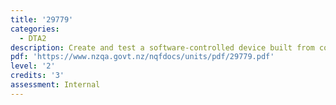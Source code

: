 ```yaml
---
title: '29779'
categories:
  - DTA2
description: Create and test a software-controlled device built from components
pdf: 'https://www.nzqa.govt.nz/nqfdocs/units/pdf/29779.pdf'
level: '2'
credits: '3'
assessment: Internal
---
```


